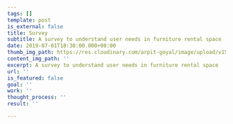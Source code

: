 ```yaml
---
tags: []
template: post
is_external: false
title: Survey
subtitle: A survey to understand user needs in furniture rental space
date: 2019-07-01T18:30:00.000+00:00
thumb_img_path: https://res.cloudinary.com/arpit-goyal/image/upload/v1562772588/2.jpg
content_img_path: ''
excerpt: A survey to understand user needs in furniture rental space
url: ''
is_featured: false
goal: ''
work: ''
thought_process: ''
result: ''

---
```

